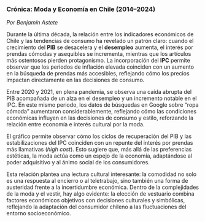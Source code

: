 ### Crónica: Moda y Economía en Chile (2014–2024)
*Por Benjamín Astete*

Durante la última década, la relación entre los indicadores económicos de Chile y las tendencias de consumo ha revelado un patrón claro: cuando el crecimiento del **PIB** se desacelera y el **desempleo** aumenta, el interés por prendas cómodas y asequibles se incrementa, mientras que los artículos más ostentosos pierden protagonismo. La incorporación del **IPC** permite observar que los periodos de inflación elevada coinciden con un aumento en la búsqueda de prendas más accesibles, reflejando cómo los precios impactan directamente en las decisiones de consumo.

Entre 2020 y 2021, en plena pandemia, se observa una caída abrupta del PIB acompañada de un alza en el desempleo y un incremento notable en el IPC. En este mismo periodo, los datos de búsquedas en Google sobre “ropa cómoda” aumentaron considerablemente, reflejando cómo las condiciones económicas influyen en las decisiones de consumo y estilo, reforzando la relación entre economía e interés cultural por la moda.

El gráfico permite observar cómo los ciclos de recuperación del PIB y las estabilizaciones del IPC coinciden con un repunte del interés por prendas más llamativas (*high cost*). Esto sugiere que, más allá de las preferencias estéticas, la moda actúa como un espejo de la economía, adaptándose al poder adquisitivo y al ánimo social de los consumidores.

Esta relación plantea una lectura cultural interesante: la comodidad no solo es una respuesta al encierro o al teletrabajo, sino también una forma de austeridad frente a la incertidumbre económica. Dentro de la complejidades de la moda y el vestir, hay algo evidente: la elección de vestuario combina factores económicos objetivos con decisiones culturales y simbólicas, reflejando la adaptación del consumidor chileno a las fluctuaciones del entorno socioeconómico.
